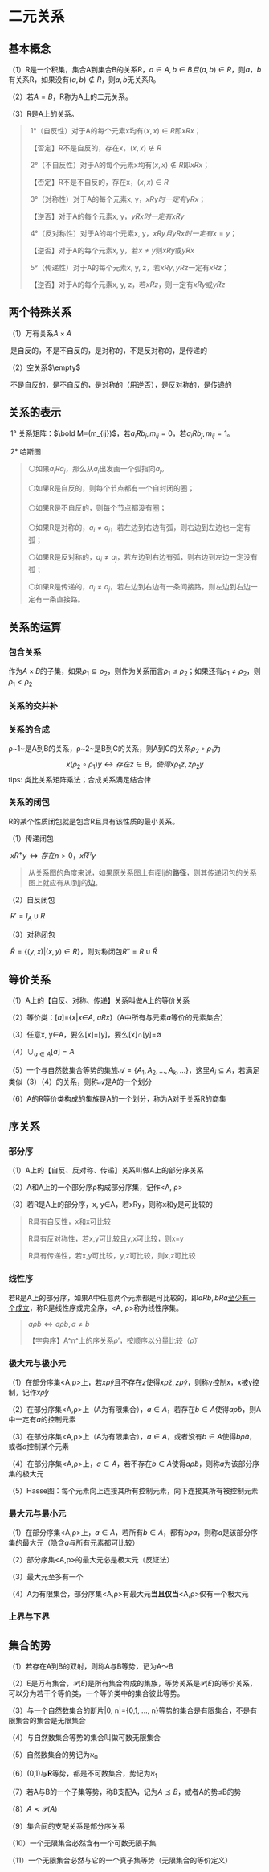 # 二元关系

## 基本概念

（1）R是一个积集，集合A到集合B的关系R，$a\in A,b\in B且(a,b)\in R$，则*a*，*b*有关系R，如果没有$(a,b)\not \in R$，则$a,b$无关系R。

（2）若$A=B$，R称为A上的二元关系。

（3）R是A上的关系。

> ​	1°（自反性）对于A的每个元素x均有$(x,x)\in R$即$xRx$；
>
> ​		【否定】R不是自反的，存在x，$(x,x)\not\in R$
>
> ​	2°（不自反性）对于A的每个元素x均有$(x,x) \not \in  R$即$x\not Rx$；
>
> ​		【否定】R不是不自反的，存在x，$(x,x)\in R$
>
> ​	3°（对称性）对于A的每个元素x, y，$xRy时一定有yRx$；
>
> ​		【逆否】对于A的每个元素x, y，$y\not R x时一定有x\not R y$
>
> ​	4°（反对称性）对于A的每个元素x, y，$xRy且yRx时一定有x=y$；
>
> ​		【逆否】对于A的每个元素x, y，若$x\neq y$则$x\not R y$或$y\not R x$
>
> ​	5°（传递性）对于A的每个元素x, y, z，若$xRy,yRz$一定有$xRz$；
>
> ​		【逆否】对于A的每个元素x, y, z，若$x\not R z$，则一定有$x\not R y$或$y\not R z$

## 两个特殊关系

（1）万有关系$A\times A$

​		是自反的，不是不自反的，是对称的，不是反对称的，是传递的

（2）空关系$\empty$

​		不是自反的，是不自反的，是对称的（用逆否），是反对称的，是传递的

## 关系的表示

​		1°	关系矩阵：$\bold M=(m_{ij})$，若$a_i\not R b_j,m_{ij}=0$，若$a_iR b_j,m_{ij}=1$。

​		2°	哈斯图

> ⚪如果$a_iRa_j$，那么从$a_i$出发画一个弧指向$a_j$。
>
> ⚪如果R是自反的，则每个节点都有一个自封闭的圈；
>
> ⚪如果R是不自反的，则每个节点都没有圈；
>
> ⚪如果R是对称的，$a_i\neq a_j$，若左边到右边有弧，则右边到左边也一定有弧；
>
> ⚪如果R是反对称的，$a_i\neq a_j$，若左边到右边有弧，则右边到左边一定没有弧；
>
> ⚪如果R是传递的，$a_i\neq a_j$，若左边到右边有一条间接路，则左边到右边一定有一条直接路。

## 关系的运算

### 包含关系

作为$A×B$的子集，如果$\rho_1\subseteq\rho_2$，则作为关系而言$\rho_1\leq\rho_2$；如果还有$\rho_1\neq\rho_2$，则$\rho_1<\rho_2$

### 关系的交并补

### 关系的合成

ρ~1~是A到B的关系，ρ~2~是B到C的关系，则A到C的关系$ρ_2\circ ρ_1$为
$$
x(ρ_2\circ ρ_1)y↔存在z\in B，使得x\rho_1z,z\rho_2y
$$
tips: 类比关系矩阵乘法；合成关系满足结合律

### 关系的闭包

R的某个性质闭包就是包含R且具有该性质的最小关系。

（1）传递闭包

​		$xR^+y\Leftrightarrow 存在n>0，xR^ny$

> 从关系图的角度来说，如果原关系图上有i到j的**路径**，则其传递闭包的关系图上就应有从i到j的**边**。

（2）自反闭包

​		$R'=I_A\cup R$

（3）对称闭包

​		$\tilde R=\{(y,x)|(x,y)\in R\}$，则对称闭包$R''=R\cup\tilde R$

## 等价关系

（1）A上的【自反、对称、传递】关系叫做A上的等价关系

（2）等价类：[*a*]={*x*|*x*∈*A*, *aRx*}（A中所有与元素*a*等价的元素集合）

（3）任意x, y∈A，要么[x]=[y]，要么[x]∩[y]=∅

（4）$\cup_{a\in A}[a]=A$

（5）一个与自然数集合等势的集族$\mathscr{A}=\{A_1,A_2,...,A_k,...\}$，这里$A_i\subseteq A$，若满足类似（3）（4）的关系，则称$\mathscr{A}$是A的一个划分

（6）A的R等价类构成的集族是A的一个划分，称为A对于关系R的商集

## 序关系

### 部分序

（1）A上的【自反、反对称、传递】关系叫做A上的部分序关系

（2）A和A上的一个部分序ρ构成部分序集，记作<A, ρ>

（3）若R是A上的部分序，x, y∈A，若xRy，则称x和y是可比较的

> R具有自反性，x和x可比较
>
> R具有反对称性，若x,y可比较且y,x可比较，则x=y
>
> R具有传递性，若x,y可比较，y,z可比较，则x,z可比较

### 线性序

若R是A上的部分序，如果A中任意两个元素都是可比较的，即$aRb,bRa$<u>至少有一个成立</u>，称R是线性序或完全序，<A, ρ>称为线性序集。

> $a\tilde\rho b\Leftrightarrow a\rho b,a\neq b$
>
> 【字典序】A^n^上的序关系$\rho'$，按顺序以分量比较（$\tilde\rho$）

### 极大元与极小元

（1）在部分序集<A,ρ>上，若$x\tilde\rho y$且不存在$z$使得$x\tilde \rho z,z\tilde\rho y$，则称y控制x，x被y控制，记作$x\mathring{\rho}y$

（2）在部分序集<A,ρ>上（A为有限集合），$a\in A$，若存在$b\in A$使得$a\tilde\rho b$，则A中一定有*a*的控制元素

（3）在部分序集<A,ρ>上（A为有限集合），$a\in A$，或者没有$b\in A$使得$b\tilde\rho a$，或者*a*控制某个元素

（4）在部分序集<A,ρ>上，$a\in A$，若不存在$b\in A$使得$a\tilde\rho b$，则称*a*为该部分序集的极大元

（5）Hasse图：每个元素向上连接其所有控制元素，向下连接其所有被控制元素

### 最大元与最小元

（1）在部分序集<A,ρ>上，$a\in A$，若所有$b\in A$，都有$b\rho a$，则称*a*是该部分序集的最大元（隐含*a*与所有元素都可比较）

（2）部分序集<A,ρ>的最大元必是极大元（反证法）

（3）最大元至多有一个

（4）A为有限集合，部分序集<A,ρ>有最大元**当且仅当**<A,ρ>仅有一个极大元

### 上界与下界

## 集合的势

（1）若存在A到B的双射，则称A与B等势，记为A～B

（2）E是万有集合，$\mathscr{P}(E)$是所有集合构成的集族，等势关系是$\mathscr{P}(E)$的等价关系，可以分为若干个等价类，一个等价类中的集合彼此等势。

（3）与一个自然数集合的断片|0, n|={0,1, ..., n}等势的集合是有限集合，不是有限集合的集合是无限集合

（4）与自然数集合等势的集合叫做可数无限集合

（5）自然数集合的势记为$\aleph_0$

（6）(0,1)与**R**等势，都是不可数集合，势记为$\aleph_1$

（7）若A与B的一个子集等势，称B支配A，记为$A\precsim B$，或者A的势≤B的势

（8）$A\prec \mathscr{P}(A)$

（9）集合间的支配关系是部分序关系

（10）一个无限集合必然含有一个可数无限子集

（11）一个无限集合必然与它的一个真子集等势（无限集合的等价定义）